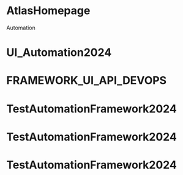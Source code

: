 # AtlasHomepage
Automation
# UI_Automation2024
# FRAMEWORK_UI_API_DEVOPS
# TestAutomationFramework2024
# TestAutomationFramework2024
# TestAutomationFramework2024
